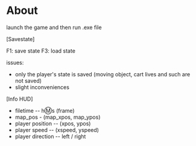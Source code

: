 # About

launch the game and then run .exe file

[Savestate]

F1: save state
F3: load state

issues:
- only the player's state is saved (moving object, cart lives and such are not saved)
- slight inconveniences



[Info HUD]

- filetime -- h:m:s (frame)
- map_pos - (map_xpos, map_ypos)
- player position -- (xpos, ypos)
- player speed -- (xspeed, yspeed)
- player direction -- left / right
